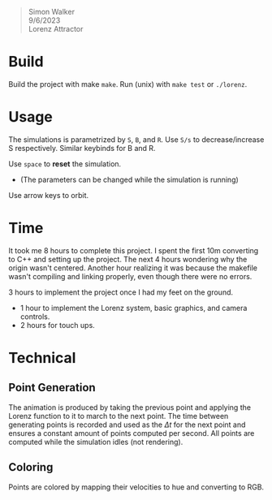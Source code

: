 > Simon Walker  
> 9/6/2023  
> Lorenz Attractor



# Build

Build the project with make `make`.
Run (unix) with `make test` or `./lorenz`.

# Usage

The simulations is parametrized by `S`, `B`, and `R`.
Use `S/s` to decrease/increase S respectively. Similar keybinds for B and R.

Use `space` to **reset** the simulation.
  - (The parameters can be changed while the simulation is running)

Use arrow keys to orbit.

# Time

It took me 8 hours to complete this project.
I spent the first 10m converting to C++ and setting up the project.
The next 4 hours wondering why the origin wasn't centered.
Another hour realizing it was because the makefile wasn't compiling and linking properly, even though there were no errors.

3 hours to implement the project once I had my feet on the ground.
  - 1 hour to implement the Lorenz system, basic graphics, and camera controls.
  - 2 hours for touch ups.

# Technical

## Point Generation
The animation is produced by taking the previous point and applying the Lorenz function to it to
march to the next point. The time between generating points is recorded and used as the 
$\Delta t$ for the next point and ensures a constant amount of points computed per second.
All points are computed while the simulation idles (not rendering).

## Coloring
Points are colored by mapping their velocities to hue and converting to RGB.